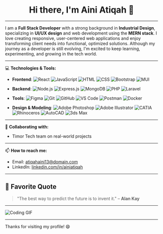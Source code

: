 <div align="center">
  <h1><b>Hi there, I'm Aini Atiqah 👋</b></h1>
</div>

---

I am a **Full Stack Developer** with a strong background in **Industrial Design**, specializing in **UI/UX design** and web development using the **MERN stack**. I love creating responsive, user-centered web applications and enjoy transforming client needs into functional, optimized solutions. Although my journey as a developer is still evolving, I'm excited to keep learning, experimenting, and growing in the tech world.

---

💻 **Technologies & Tools:**

- **Frontend**:
  ![React](https://img.shields.io/badge/-React-61DAFB?logo=react&logoColor=white&style=flat-square)
  ![JavaScript](https://img.shields.io/badge/-JavaScript-F7DF1E?logo=javascript&logoColor=black&style=flat-square)
  ![HTML](https://img.shields.io/badge/-HTML5-E34F26?logo=html5&logoColor=white&style=flat-square)
  ![CSS](https://img.shields.io/badge/-CSS3-1572B6?logo=css3&logoColor=white&style=flat-square)
  ![Bootstrap](https://img.shields.io/badge/-Bootstrap-563D7C?logo=bootstrap&logoColor=white&style=flat-square)
  ![MUI](https://img.shields.io/badge/-MUI-007FFF?logo=mui&logoColor=white&style=flat-square)

- **Backend**:
  ![Node.js](https://img.shields.io/badge/-Node.js-339933?logo=node.js&logoColor=white&style=flat-square)
  ![Express.js](https://img.shields.io/badge/-Express.js-000000?logo=express&logoColor=white&style=flat-square)
  ![MongoDB](https://img.shields.io/badge/-MongoDB-47A248?logo=mongodb&logoColor=white&style=flat-square)
  ![PHP](https://img.shields.io/badge/-PHP-777BB4?logo=php&logoColor=white&style=flat-square)
  ![Laravel](https://img.shields.io/badge/-Laravel-FF2D20?logo=laravel&logoColor=white&style=flat-square)

- **Tools**:
  ![Figma](https://img.shields.io/badge/-Figma-F24E1E?logo=figma&logoColor=white&style=flat-square)
  ![Git](https://img.shields.io/badge/-Git-F05032?logo=git&logoColor=white&style=flat-square)
  ![GitHub](https://img.shields.io/badge/-GitHub-181717?logo=github&logoColor=white&style=flat-square)
  ![VS Code](https://img.shields.io/badge/-VS_Code-007ACC?logo=visual-studio-code&logoColor=white&style=flat-square)
  ![Postman](https://img.shields.io/badge/-Postman-FF6C37?logo=postman&logoColor=white&style=flat-square)
  ![Docker](https://img.shields.io/badge/-Docker-2496ED?logo=docker&logoColor=white&style=flat-square)

- **Design & Modeling**:
  ![Adobe Photoshop](https://img.shields.io/badge/-Adobe%20Photoshop-31A8FF?logo=adobe-photoshop&logoColor=white&style=flat-square)
  ![Adobe Illustrator](https://img.shields.io/badge/-Adobe%20Illustrator-FF9A00?logo=adobe-illustrator&logoColor=white&style=flat-square)
  ![CATIA](https://img.shields.io/badge/-CATIA-005386?logo=3dsystems&logoColor=white&style=flat-square)
  ![Rhinoceros](https://img.shields.io/badge/-Rhinoceros-801010?logo=rhinoceros&logoColor=white&style=flat-square)
  ![AutoCAD](https://img.shields.io/badge/-AutoCAD-D70000?logo=autodesk&logoColor=white&style=flat-square)
  ![3ds Max](https://img.shields.io/badge/-3ds%20Max-4A9AD4?logo=autodesk&logoColor=white&style=flat-square)

---

👯 **Collaborating with:**
- Timor Tech team on real-world projects

---

📫 **How to reach me:**
- Email: [atiqahaini13@domain.com](mailto:atiqahaini13@domain.com)
- LinkedIn: [linkedin.com/in/ainiatiqah](https://www.linkedin.com/in/ainiatiqah)

---


## 📜 **Favorite Quote**
> "The best way to predict the future is to invent it." – **Alan Kay**

---


![Coding GIF](https://media.giphy.com/media/3o6fJbqTqzyMuHJccw/giphy.gif)

---

Thanks for visiting my profile! 😄



